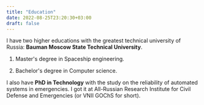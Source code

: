 ```yaml
---
title: "Education"
date: 2022-08-25T23:20:30+03:00
draft: false
---
```


I have two higher educations with the greatest technical university of Russia: **Bauman Moscow State Technical University**.

1. Master's degree in Spaceship engineering.

2. Bachelor's degree in Computer science.

I also have **PhD in Technology** with the study on the reliability of automated systems in emergencies. I got it at All-Russian Research Institute for Civil Defense and Emergencies (or VNII GOChS for short).
